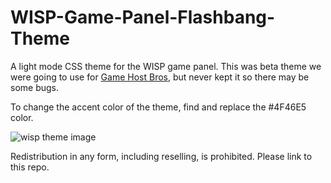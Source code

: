 # WISP-Game-Panel-Flashbang-Theme
A light mode CSS theme for the WISP game panel. This was beta theme we were going to use for [Game Host Bros](https://www.gamehostbros.com/), but never kept it so there may be some bugs. 

To change the accent color of the theme, find and replace the #4F46E5 color. 

![wisp theme image](https://cdn.discordapp.com/attachments/749570444734103584/1148675163324436661/image.png)

Redistribution in any form, including reselling, is prohibited. Please link to this repo.
